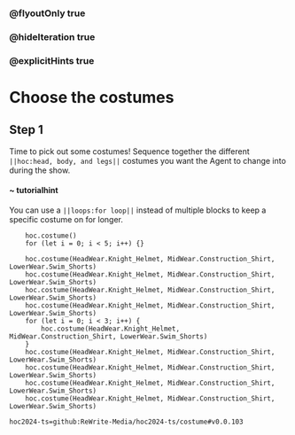 ### @flyoutOnly true
### @hideIteration true
### @explicitHints true

# Choose the costumes

## Step 1
Time to pick out some costumes! Sequence together the different ``||hoc:head, body, and legs||`` costumes you want the Agent to change into during the show.

#### ~ tutorialhint
You can use a ``||loops:for loop||`` instead of multiple blocks to keep a specific costume on for longer.


```ghost
    hoc.costume()
    for (let i = 0; i < 5; i++) {}
```
```template
    hoc.costume(HeadWear.Knight_Helmet, MidWear.Construction_Shirt, LowerWear.Swim_Shorts)
    hoc.costume(HeadWear.Knight_Helmet, MidWear.Construction_Shirt, LowerWear.Swim_Shorts)
    hoc.costume(HeadWear.Knight_Helmet, MidWear.Construction_Shirt, LowerWear.Swim_Shorts)
    hoc.costume(HeadWear.Knight_Helmet, MidWear.Construction_Shirt, LowerWear.Swim_Shorts)
    for (let i = 0; i < 3; i++) {
        hoc.costume(HeadWear.Knight_Helmet, MidWear.Construction_Shirt, LowerWear.Swim_Shorts)
    }
    hoc.costume(HeadWear.Knight_Helmet, MidWear.Construction_Shirt, LowerWear.Swim_Shorts)
    hoc.costume(HeadWear.Knight_Helmet, MidWear.Construction_Shirt, LowerWear.Swim_Shorts)
    hoc.costume(HeadWear.Knight_Helmet, MidWear.Construction_Shirt, LowerWear.Swim_Shorts)
    hoc.costume(HeadWear.Knight_Helmet, MidWear.Construction_Shirt, LowerWear.Swim_Shorts)
```

```package
hoc2024-ts=github:ReWrite-Media/hoc2024-ts/costume#v0.0.103
```